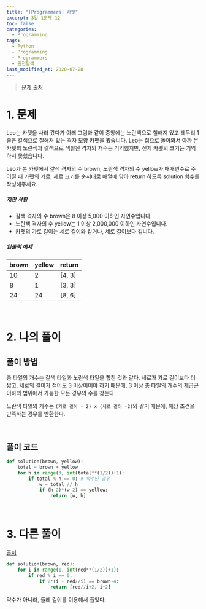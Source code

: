 ```yaml
---
title: "[Programmers] 카펫"
excerpt: 3일 1문제-12
toc: false
categories:
  - Programming
tags:
  - Python
  - Programming
  - Programmers
  - 완전탐색
last_modified_at: 2020-07-28
---
```






> [문제 출처](https://programmers.co.kr/learn/courses/30/lessons/42842)



# 1. 문제



Leo는 카펫을 사러 갔다가 아래 그림과 같이 중앙에는 노란색으로 칠해져 있고 테두리 1줄은 갈색으로 칠해져 있는 격자 모양 카펫을 봤습니다. Leo는 집으로 돌아와서 아까 본 카펫의 노란색과 갈색으로 색칠된 격자의 개수는 기억했지만, 전체 카펫의 크기는 기억하지 못했습니다.

Leo가 본 카펫에서 갈색 격자의 수 brown, 노란색 격자의 수 yellow가 매개변수로 주어질 때 카펫의 가로, 세로 크기를 순서대로 배열에 담아 return 하도록 solution 함수를 작성해주세요.



##### 제한 사항

- 갈색 격자의 수 brown은 8 이상 5,000 이하인 자연수입니다.
- 노란색 격자의 수 yellow는 1 이상 2,000,000 이하인 자연수입니다.
- 카펫의 가로 길이는 세로 길이와 같거나, 세로 길이보다 깁니다.



##### 입출력 예제

| brown | yellow | return |
| ----- | ------ | ------ |
| 10    | 2      | [4, 3] |
| 8     | 1      | [3, 3] |
| 24    | 24     | [8, 6] |



<br>

# 2. 나의 풀이 



## 풀이 방법



 총 타일의 개수는 갈색 타일과 노란색 타일을 합친 것과 같다. 세로가 가로 길이보다 더 짧고, 세로의 길이가 적어도 3 이상이어야 하기 때문에, 3 이상 총 타일의 개수의 제곱근 이하의 범위에서 가능한 모든 경우의 수를 찾는다.

 노란색 타일의 개수는 `(가로 길이 - 2) x (세로 길이 -2)`와 같기 때문에, 해당 조건을 만족하는 경우를 반환한다.

<br>



## 풀이 코드



```python
def solution(brown, yellow):
    total = brown + yellow
    for h in range(3, int(total**(1/2))+1):
        if total % h == 0: # 약수인 경우
            w = total // h
            if (h-2)*(w-2) == yellow:
                return [w, h]
```



<br>

# 3. 다른 풀이



[출처](https://programmers.co.kr/learn/courses/30/lessons/42579/solution_groups?language=python3)



```python
def solution(brown, red):
    for i in range(1, int(red**(1/2))+1):
        if red % i == 0:
            if 2*(i + red//i) == brown-4:
                return [red//i+2, i+2]
```

 약수가 아니라, 둘레 길이를 이용해서 풀었다.